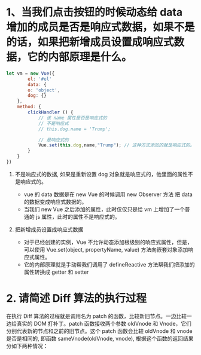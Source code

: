# 1、当我们点击按钮的时候动态给 data 增加的成员是否是响应式数据，如果不是的话，如果把新增成员设置成响应式数据，它的内部原理是什么。

```js
let vm = new Vue({
        el: '#el'
        data: {
        o: 'object',
        dog: {}
    },
    method: {
        clickHandler () {
            // 该 name 属性是否是响应式的
            // 不是响应式
            // this.dog.name = 'Trump';

            // 是响应式的
            Vue.set(this.dog,name,"Trump"); // 这种方式添加的就是响应式的。
        }
    }
})
```

1. 不是响应式的数据, 如果是重新设置 dog 对象就是响应式的，他里面的属性不是响应式的。

   - vue 的 data 数据是在 new Vue 的时候调用 new Observer 方法 把 data 的数据变成响应式数据的。
   - 当我们 new Vue 之后添加的属性，此时仅仅只是给 vm 上增加了一个普通的 js 属性，此时的属性不是响应式的。

2. 把新增成员设置成响应式数据
   - 对于已经创建的实例，Vue 不允许动态添加根级别的响应式属性，但是，可以使用 Vue.set(object, propertyName, value) 方法向嵌套对象添加响应式属性。
   - 它的内部原理就是手动帮我们调用了 defineReactive 方法帮我们把添加的属性转换成 getter 和 setter

# 2. 请简述 Diff 算法的执行过程

在执行 Diff 算法的过程就是调用名为 patch 的函数，比较新旧节点。一边比较一边给真实的 DOM 打补丁。patch 函数接收两个参数 oldVnode 和 Vnode，它们分别代表新的节点和之前的旧节点。这个 patch 函数会比较 oldVnode 和 vnode 是否是相同的, 即函数 sameVnode(oldVnode, vnode), 根据这个函数的返回结果分如下两种情况：

